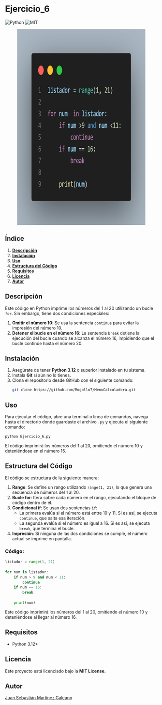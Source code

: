 # Ejercicio_6
![Python](https://img.shields.io/badge/Python-3.12-blue)
![MIT](https://img.shields.io/badge/MIT-License-blue)

<figure style="text-align: center;">
  <img src="foto.jpg" alt="" width="696" height="647" />
  <figcaption><strong></strong></figcaption>
</figure>

## **Índice**
1. [**Descripción**](#descripción)
2. [**Instalación**](#instalación)
3. [**Uso**](#uso)
4. [**Estructura del Código**](#estructura-del-código)
5. [**Requisitos**](#requisitos)
6. [**Licencia**](#licencia)
7. [**Autor**](#autor)

## **Descripción**

Este código en Python imprime los números del 1 al 20 utilizando un bucle `for`. Sin embargo, tiene dos condiciones especiales:

1. **Omitir el número 10**: Se usa la sentencia `continue` para evitar la impresión del número 10.
2. **Detener el bucle en el número 16**: La sentencia `break` detiene la ejecución del bucle cuando se alcanza el número 16, impidiendo que el bucle continúe hasta el número 20.

## **Instalación**

1. Asegúrate de tener **Python 3.12** o superior instalado en tu sistema.
2. Instala **Git** si aún no lo tienes.
3. Clona el repositorio desde GitHub con el siguiente comando:
   ```bash
   git clone https://github.com/Mogollo7/MenuCalculadora.git
## **Uso**

Para ejecutar el código, abre una terminal o línea de comandos, navega hasta el directorio donde guardaste el archivo `.py` y ejecuta el siguiente comando:

```bash
python Ejercicio_6.py
```
El código imprimirá los números del 1 al 20, omitiendo el número 10 y deteniéndose en el número 15.

## **Estructura del Código**

El código se estructura de la siguiente manera:

1. **Range**: Se define un rango utilizando `range(1, 21)`, lo que genera una secuencia de números del 1 al 20.
2. **Bucle for**: Itera sobre cada número en el rango, ejecutando el bloque de código dentro de él.
3. **Condicional if**: Se usan dos sentencias `if`:
   - La primera evalúa si el número está entre 10 y 11. Si es así, se ejecuta `continue`, que salta esa iteración.
   - La segunda evalúa si el número es igual a 16. Si es así, se ejecuta `break`, que termina el bucle.
4. **Impresión**: Si ninguna de las dos condiciones se cumple, el número actual se imprime en pantalla.

### Código:

```python
listador = range(1, 21)

for num in listador:
    if num > 9 and num < 11:
        continue
    if num == 16:
        break
    
    print(num)
```
Este código imprimirá los números del 1 al 20, omitiendo el número 10 y deteniéndose al llegar al número 16.

## Requisitos

- Python 3.12+

## Licencia

Este proyecto está licenciado bajo la **MIT License.**

## Autor

[Juan Sebastián Martínez Galeano](https://github.com/Mogollo7?tab=repositories)
